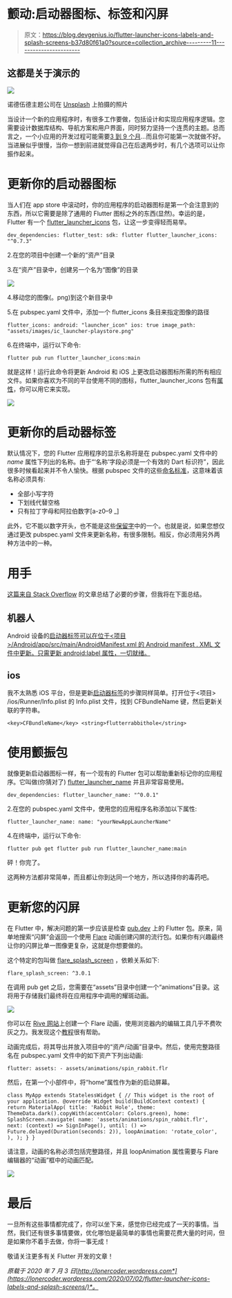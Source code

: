 # 颤动:启动器图标、标签和闪屏

> 原文：<https://blog.devgenius.io/flutter-launcher-icons-labels-and-splash-screens-b37d80f61a0?source=collection_archive---------11----------------------->

## 这都是关于演示的

![](img/083ce0acab52ca946c3bb89334239054.png)

诺德伍德主题公司在 [Unsplash](https://unsplash.com?utm_source=medium&utm_medium=referral) 上拍摄的照片

当设计一个新的应用程序时，有很多工作要做，包括设计和实现应用程序逻辑。您需要设计数据库结构、导航方案和用户界面，同时努力坚持一个连贯的主题。总而言之，一个小应用的开发过程可能需要[3 到 9 个月](https://3sidedcube.com/how-long-does-it-take-to-build-an-app/)…而且你可能第一次就做不好。当进展似乎很慢，当你一想到前进就觉得自己在后退两步时，有几个选项可以让你振作起来。

# 更新你的启动器图标

当人们在 app store 中滚动时，你的应用程序的启动器图标是第一个会注意到的东西，所以它需要是除了通用的 Flutter 图标之外的东西(显然)。幸运的是，Flutter 有一个 [flutter_launcher_icons](https://pub.dev/packages/flutter_launcher_icons) 包，让这一步变得轻而易举。

```
dev_dependencies: flutter_test: sdk: flutter flutter_launcher_icons: "^0.7.3"
```

2.在您的项目中创建一个新的“资产”目录

3.在“资产”目录中，创建另一个名为“图像”的目录

![](img/8380d6fce0b797f2973b2c2705634624.png)

4.移动您的图像(。png)到这个新目录中

5.在 pubspec.yaml 文件中，添加一个 flutter_icons 条目来指定图像的路径

```
flutter_icons: android: "launcher_icon" ios: true image_path: "assets/images/ic_launcher-playstore.png"
```

6.在终端中，运行以下命令:

```
flutter pub run flutter_launcher_icons:main
```

就是这样！运行此命令将更新 Android 和 iOS 上更改启动器图标所需的所有相应文件。如果你喜欢为不同的平台使用不同的图标，flutter_launcher_icons 包有[属性](https://pub.dev/packages/flutter_launcher_icons#mag-attributes)，你可以用它来实现。

![](img/6616a12584e3b9cac73a94a25cc03bfb.png)

# 更新你的启动器标签

默认情况下，您的 Flutter 应用程序的显示名称将是在 pubspec.yaml 文件中的 *name* 属性下列出的名称。由于“‘名称’字段必须是一个有效的 Dart 标识符”，因此很多时候看起来并不令人愉快。根据 pubspec 文件的这些[命名标准](https://dart.dev/tools/pub/pubspec#name)，这意味着该名称必须具有:

*   全部小写字符
*   下划线代替空格
*   只有拉丁字母和阿拉伯数字[a-z0–9 _]

此外，它不能以数字开头，也不能是这些[保留字](https://dart.dev/guides/language/language-tour#keywords)中的一个。也就是说，如果您想仅通过更改 pubspec.yaml 文件来更新名称，有很多限制。相反，你必须用另外两种方法中的一种。

# 用手

[这篇来自 Stack Overflow](https://stackoverflow.com/questions/49353199/how-to-change-the-app-display-name-build-with-flutter) 的文章总结了必要的步骤，但我将在下面总结。

## 机器人

Android 设备的[启动器标签可以在位于<项目>/Android/app/src/main/AndroidManifest.xml 的 Android manifest . XML 文件中更新。只需更新 android:label 属性，一切就绪。](https://flutter.dev/docs/deployment/android)

## ios

我不太熟悉 iOS 平台，但是更新[启动器标签](https://flutter.dev/docs/deployment/ios)的步骤同样简单。打开位于<项目> /ios/Runner/Info.plist 的 Info.plist 文件，找到 CFBundleName 键，然后更新关联的字符串。

```
<key>CFBundleName</key> <string>flutterrabbithole</string>
```

# 使用颤振包

就像更新启动器图标一样，有一个现有的 Flutter 包可以帮助重新标记你的应用程序。它叫做(你猜对了) [flutter_launcher_name](https://pub.dev/packages/flutter_launcher_name#-installing-tab-) 并且非常容易使用。

```
dev_dependencies: flutter_launcher_name: "^0.0.1"
```

2.在您的 pubspec.yaml 文件中，使用您的应用程序名称添加以下属性:

```
flutter_launcher_name: name: "yourNewAppLauncherName"
```

4.在终端中，运行以下命令:

```
flutter pub get flutter pub run flutter_launcher_name:main
```

砰！你完了。

这两种方法都非常简单，而且都让你到达同一个地方，所以选择你的毒药吧。

# 更新您的闪屏

在 Flutter 中，解决问题的第一步应该是检查 [pub.dev](https://pub.dev/) 上的 Flutter 包。原来，简单地搜索“闪屏”会返回一个使用 [Flare](https://medium.com/rive/introducing-flare-466950caa023) 动画创建闪屏的流行包。如果你有兴趣最终让你的闪屏比单一图像更复杂，这就是你想要做的。

这个特定的包叫做 [flare_splash_screen](https://pub.dev/packages/flare_splash_screen#-readme-tab-) ，依赖关系如下:

```
flare_splash_screen: ^3.0.1
```

在调用 pub get 之后，您需要在“assets”目录中创建一个“animations”目录。这将用于存储我们最终将在应用程序中调用的耀斑动画。

![](img/e6144c0fbb053e0910bc7d30cca2522f.png)

你可以在 [Rive 网站](https://rive.app/explore/popular/trending/all)上创建一个 Flare 动画，使用浏览器内的编辑工具几乎不费吹灰之力。我发现这个[教程](https://medium.com/flutterdevs/flutter-animation-with-flare-3863e8ff5030)很有帮助。

动画完成后，将其导出并放入项目中的“资产/动画”目录中。然后，使用完整路径名在 pubspec.yaml 文件中的如下资产下列出动画:

```
flutter: assets: - assets/animations/spin_rabbit.flr
```

然后，在第一个小部件中，将“home”属性作为新的启动屏幕。

```
class MyApp extends StatelessWidget { // This widget is the root of your application. @override Widget build(BuildContext context) { return MaterialApp( title: 'Rabbit Hole', theme: ThemeData.dark().copyWith(accentColor: Colors.green), home: SplashScreen.navigate( name: 'assets/animations/spin_rabbit.flr', next: (context) => SignInPage(), until: () => Future.delayed(Duration(seconds: 2)), loopAnimation: 'rotate_color', ), ); } }
```

请注意，动画的名称必须包括完整路径，并且 loopAnimation 属性需要与 Flare 编辑器的“动画”框中的动画匹配。

![](img/4334c7aaec5438d6a7fdd1206a6c7bdf.png)

# 最后

一旦所有这些事情都完成了，你可以坐下来，感觉你已经完成了一天的事情。当然，我们还有很多事情要做，优化哪怕是最简单的事情也需要花费大量的时间，但是如果你不着手去做，你将一事无成！

敬请关注更多有关 Flutter 开发的文章！

*原载于 2020 年 7 月 3 日*[*http://lonercoder.wordpress.com*](https://lonercoder.wordpress.com/2020/07/02/flutter-launcher-icons-labels-and-splash-screens/)*。*